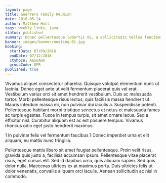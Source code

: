 ```yaml
---
layout: page
title: Guerrero Family Reunion
date: 2016-05-24
author: Matthew Holt
tags: weekly links, java
status: published
summary: Donec pellentesque lobortis mi, a sollicitudin tellus faucibus imperdiet.
banner: images/banner/meeting-01.jpg
booking:
  startDate: 07/09/2016
  endDate: 07/12/2016
  ctyhocn: AGSGAHX
  groupCode: GFR
published: true
---
```

Vivamus aliquet consectetur pharetra. Quisque volutpat elementum nunc ut lacinia. Donec eget ante ut velit fermentum placerat quis vel erat. Vestibulum varius orci sit amet hendrerit vestibulum. Duis ac malesuada tortor. Morbi pellentesque risus lectus, quis facilisis massa hendrerit ut. Mauris interdum massa mi, non pulvinar dui iaculis a. Suspendisse potenti. Pellentesque habitant morbi tristique senectus et netus et malesuada fames ac turpis egestas. Fusce in tempus turpis, sit amet ornare lacus. Sed a efficitur nisl. Curabitur aliquam est ac est posuere tempus. Vivamus rhoncus odio eget justo hendrerit maximus.

1 In pulvinar felis vel fermentum faucibus
1 Donec imperdiet urna et elit aliquam, eu mattis nunc fringilla.

Pellentesque mattis libero sit amet feugiat pellentesque. Proin velit risus, gravida quis justo a, facilisis accumsan ipsum. Pellentesque vitae placerat risus, eget cursus elit. Sed id dapibus urna, quis aliquam sapien. Sed quis dolor nulla. Maecenas ultrices ex at maximus porta. Duis ultricies felis ut dolor venenatis, convallis aliquam orci iaculis. Aenean sollicitudin ac nisl in commodo.
